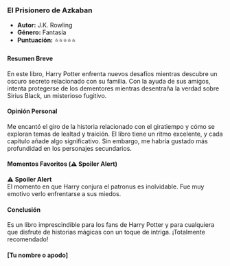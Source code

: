 ### **El Prisionero de Azkaban**  
- **Autor:** J.K. Rowling  
- **Género:** Fantasía  
- **Puntuación:** ⭐⭐⭐⭐⭐  

#### Resumen Breve  
En este libro, Harry Potter enfrenta nuevos desafíos mientras descubre un oscuro secreto relacionado con su familia. Con la ayuda de sus amigos, intenta protegerse de los dementores mientras desentraña la verdad sobre Sirius Black, un misterioso fugitivo.  

#### Opinión Personal  
Me encantó el giro de la historia relacionado con el giratiempo y cómo se exploran temas de lealtad y traición. El libro tiene un ritmo excelente, y cada capítulo añade algo significativo. Sin embargo, me habría gustado más profundidad en los personajes secundarios.  

#### Momentos Favoritos (⚠️ Spoiler Alert)  
⚠️ **Spoiler Alert**  
El momento en que Harry conjura el patronus es inolvidable. Fue muy emotivo verlo enfrentarse a sus miedos.  

#### Conclusión  
Es un libro imprescindible para los fans de Harry Potter y para cualquiera que disfrute de historias mágicas con un toque de intriga. ¡Totalmente recomendado!  

#### [Tu nombre o apodo]
